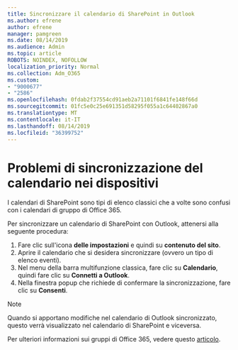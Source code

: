 ```yaml
---
title: Sincronizzare il calendario di SharePoint in Outlook
ms.author: efrene
author: efrene
manager: pamgreen
ms.date: 08/14/2019
ms.audience: Admin
ms.topic: article
ROBOTS: NOINDEX, NOFOLLOW
localization_priority: Normal
ms.collection: Adm_O365
ms.custom:
- "9000677"
- "2586"
ms.openlocfilehash: 0fdab2f37554cd91aeb2a71101f6841fe148f66d
ms.sourcegitcommit: 01fc5e0c25e691351d58295f055a1c64402867a0
ms.translationtype: MT
ms.contentlocale: it-IT
ms.lasthandoff: 08/14/2019
ms.locfileid: "36399752"
---
```

# <a name="issues-synchronizing-your-calendar-to-devices"></a>Problemi di sincronizzazione del calendario nei dispositivi

I calendari di SharePoint sono tipi di elenco classici che a volte sono confusi con i calendari di gruppo di Office 365.

Per sincronizzare un calendario di SharePoint con Outlook, attenersi alla seguente procedura:

1. Fare clic sull'icona **delle impostazioni** e quindi su **contenuto del sito**.
2. Aprire il calendario che si desidera sincronizzare (ovvero un tipo di elenco eventi).
3. Nel menu della barra multifunzione classica, fare clic su **Calendario**, quindi fare clic su **Connetti a Outlook**.
4. Nella finestra popup che richiede di confermare la sincronizzazione, fare clic su **Consenti**.

>[!Note]
> Quando si apportano modifiche nel calendario di Outlook sincronizzato, questo verrà visualizzato nel calendario di SharePoint e viceversa.

Per ulteriori informazioni sui gruppi di Office 365, vedere questo [articolo](https://support.office.com/en-us/article/Learn-about-Office-365-groups-b565caa1-5c40-40ef-9915-60fdb2d97fa2).
